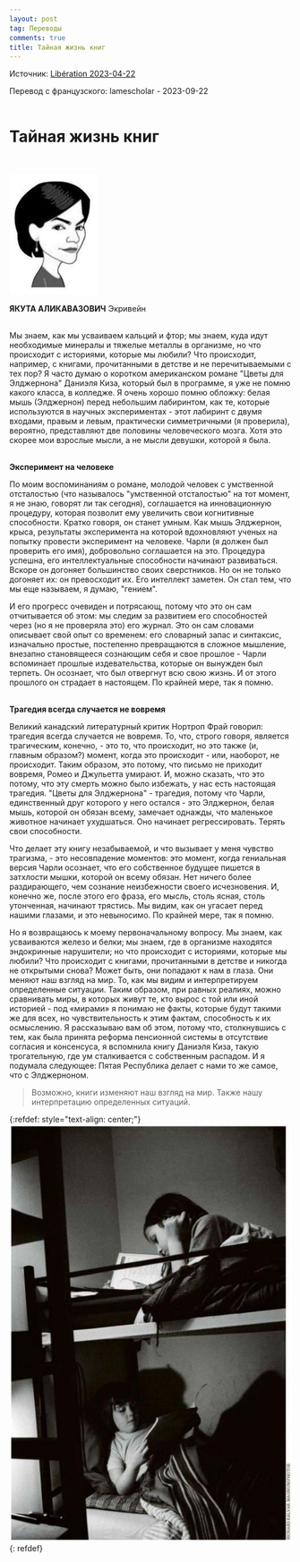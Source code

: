 ```yaml
---
layout: post
tag: Переводы
comments: true
title: Тайная жизнь книг
---
```


Источник: [Libération 2023-04-22](https://disk.yandex.ru/i/6KUK-Jb6RhzHug)

Перевод с французского: lamescholar - 2023-09-22
<br><br>

# **Тайная жизнь книг**
<br>

![Якута](/images/jakuta.jpg)

**ЯКУТА АЛИКАВАЗОВИЧ** Экривейн
<br><br>

Мы знаем, как мы усваиваем кальций и фтор; мы знаем, куда идут необходимые минералы и тяжелые металлы в организме, но что происходит с историями, которые мы любили? Что происходит, например, с книгами, прочитанными в детстве и не перечитываемыми с тех пор? Я часто думаю о коротком американском романе "Цветы для Элджернона" Даниэля Киза, который был в программе, я уже не помню какого класса, в колледже. Я очень хорошо помню обложку: белая мышь (Элджернон) перед небольшим лабиринтом, как те, которые используются в научных экспериментах - этот лабиринт с двумя входами, правым и левым, практически симметричными (я проверила), вероятно, представляют две половины человеческого мозга. Хотя это скорее мои взрослые мысли, а не мысли девушки, которой я была.
<br><br>

**Эксперимент на человеке**

По моим воспоминаниям о романе, молодой человек с умственной отсталостью (что называлось "умственной отсталостью" на тот момент, я не знаю, говорят ли так сегодня), соглашается на инновационную процедуру, которая позволит ему увеличить свои когнитивные способности. Кратко говоря, он станет умным. Как мышь Элджернон, крыса, результаты эксперимента на которой вдохновляют ученых на попытку провести эксперимент на человеке. Чарли (я должен был проверить его имя), добровольно соглашается на это. Процедура успешна, его интеллектуальные способности начинают развиваться. Вскоре он догоняет большинство своих сверстников. Но он не только догоняет их: он превосходит их. Его интеллект заметен. Он стал тем, что мы еще называем, я думаю, "гением".

И его прогресс очевиден и потрясающ, потому что это он сам отчитывается об этом: мы следим за развитием его способностей через (но я не проверяла это) его журнал. Это он сам словами описывает свой опыт со временем: его словарный запас и синтаксис, изначально простые, постепенно превращаются в сложное мышление, внезапно становящееся сознающим себя и свое прошлое - Чарли вспоминает прошлые издевательства, которые он вынужден был терпеть. Он осознает, что был отвергнут всю свою жизнь. И от этого прошлого он страдает в настоящем. По крайней мере, так я помню.
<br><br>

**Трагедия всегда случается не вовремя**

Великий канадский литературный критик Нортроп Фрай говорил: трагедия всегда случается не вовремя. То, что, строго говоря, является трагическим, конечно, - это то, что происходит, но это также (и, главным образом?) момент, когда это происходит - или, наоборот, не происходит. Таким образом, это потому, что письмо не приходит вовремя, Ромео и Джульетта умирают. И, можно сказать, что это потому, что эту смерть можно было избежать, у нас есть настоящая трагедия. "Цветы для Элджернона" - трагедия, потому что Чарли, единственный друг которого у него остался - это Элджернон, белая мышь, которой он обязан всему, замечает однажды, что маленькое животное начинает ухудшаться. Оно начинает регрессировать. Терять свои способности.

Что делает эту книгу незабываемой, и что вызывает у меня чувство трагизма, - это несовпадение моментов: это момент, когда гениальная версия Чарли осознает, что его собственное будущее пишется в затхлости мышки, которой он всему обязан. Нет ничего более раздирающего, чем сознание неизбежности своего исчезновения. И, конечно же, после этого его фраза, его мысль, столь ясная, столь утонченная, начинают трястись. Мы видим, как он угасает перед нашими глазами, и это невыносимо. По крайней мере, так я помню.

Но я возвращаюсь к моему первоначальному вопросу. Мы знаем, как усваиваются железо и белки; мы знаем, где в организме находятся эндокринные нарушители; но что происходит с историями, которые мы любили? Что происходит с книгами, прочитанными в детстве и никогда не открытыми снова? Может быть, они попадают к нам в глаза. Они меняют наш взгляд на мир. То, как мы видим и интерпретируем определенные ситуации. Таким образом, при равных реалиях, можно сравнивать миры, в которых живут те, кто вырос с той или иной историей - под «мирами» я понимаю не факты, которые будут такими же для всех, но чувствительность к этим фактам, способность к их осмыслению. Я рассказываю вам об этом, потому что, столкнувшись с тем, как была принята реформа пенсионной системы в отсутствие согласия и консенсуса, я вспомнила книгу Даниэля Киза, такую трогательную, где ум сталкивается с собственным распадом. И я подумала следующее: Пятая Республика делает с нами то же самое, что с Элджерноном.

> Возможно, книги изменяют наш взгляд на мир. Также нашу интерпретацию определенных ситуаций.

{:refdef: style="text-align: center;"}
![Иллюстрация](/images/la-vie-secrete-des-livres.jpg)
{: refdef}
